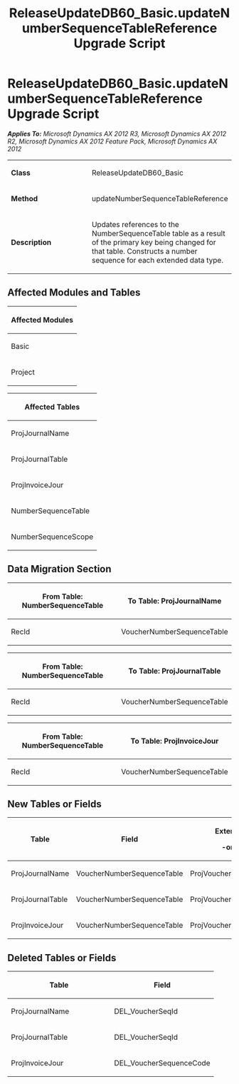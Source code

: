 ﻿---
title: ReleaseUpdateDB60_Basic.updateNumberSequenceTableReference Upgrade Script
TOCTitle: ReleaseUpdateDB60_Basic.updateNumberSequenceTableReference Upgrade Script
ms:assetid: 01aaa579-56c1-bce1-9d6e-8275f3ea92d8
ms:mtpsurl: https://msdn.microsoft.com/en-us/library/JJ684630(v=AX.60)
ms:contentKeyID: 49706327
ms.date: 05/18/2015
mtps_version: v=AX.60
---

# ReleaseUpdateDB60\_Basic.updateNumberSequenceTableReference Upgrade Script 


_**Applies To:** Microsoft Dynamics AX 2012 R3, Microsoft Dynamics AX 2012 R2, Microsoft Dynamics AX 2012 Feature Pack, Microsoft Dynamics AX 2012_

<table>
<colgroup>
<col style="width: 50%" />
<col style="width: 50%" />
</colgroup>
<tbody>
<tr class="odd">
<td><p><strong>Class</strong></p></td>
<td><p>ReleaseUpdateDB60_Basic</p></td>
</tr>
<tr class="even">
<td><p><strong>Method</strong></p></td>
<td><p>updateNumberSequenceTableReference</p></td>
</tr>
<tr class="odd">
<td><p><strong>Description</strong></p></td>
<td><p>Updates references to the NumberSequenceTable table as a result of the primary key being changed for that table. Constructs a number sequence for each extended data type.</p></td>
</tr>
</tbody>
</table>


## Affected Modules and Tables

<table>
<colgroup>
<col style="width: 100%" />
</colgroup>
<thead>
<tr class="header">
<th><p>Affected Modules</p></th>
</tr>
</thead>
<tbody>
<tr class="odd">
<td><p>Basic</p></td>
</tr>
<tr class="even">
<td><p>Project</p></td>
</tr>
</tbody>
</table>


<table>
<colgroup>
<col style="width: 100%" />
</colgroup>
<thead>
<tr class="header">
<th><p>Affected Tables</p></th>
</tr>
</thead>
<tbody>
<tr class="odd">
<td><p>ProjJournalName</p></td>
</tr>
<tr class="even">
<td><p>ProjJournalTable</p></td>
</tr>
<tr class="odd">
<td><p>ProjInvoiceJour</p></td>
</tr>
<tr class="even">
<td><p>NumberSequenceTable</p></td>
</tr>
<tr class="odd">
<td><p>NumberSequenceScope</p></td>
</tr>
</tbody>
</table>


## Data Migration Section

<table>
<colgroup>
<col style="width: 50%" />
<col style="width: 50%" />
</colgroup>
<thead>
<tr class="header">
<th><p>From Table: NumberSequenceTable</p></th>
<th><p>To Table: ProjJournalName</p></th>
</tr>
</thead>
<tbody>
<tr class="odd">
<td><p>RecId</p></td>
<td><p>VoucherNumberSequenceTable</p></td>
</tr>
</tbody>
</table>


<table>
<colgroup>
<col style="width: 50%" />
<col style="width: 50%" />
</colgroup>
<thead>
<tr class="header">
<th><p>From Table: NumberSequenceTable</p></th>
<th><p>To Table: ProjJournalTable</p></th>
</tr>
</thead>
<tbody>
<tr class="odd">
<td><p>RecId</p></td>
<td><p>VoucherNumberSequenceTable</p></td>
</tr>
</tbody>
</table>


<table>
<colgroup>
<col style="width: 50%" />
<col style="width: 50%" />
</colgroup>
<thead>
<tr class="header">
<th><p>From Table: NumberSequenceTable</p></th>
<th><p>To Table: ProjInvoiceJour</p></th>
</tr>
</thead>
<tbody>
<tr class="odd">
<td><p>RecId</p></td>
<td><p>VoucherNumberSequenceTable</p></td>
</tr>
</tbody>
</table>


## New Tables or Fields

<table>
<colgroup>
<col style="width: 33%" />
<col style="width: 33%" />
<col style="width: 33%" />
</colgroup>
<thead>
<tr class="header">
<th><p>Table</p></th>
<th><p>Field</p></th>
<th><p>Extended Data Type</p>
<p>-or- Base Enum</p></th>
</tr>
</thead>
<tbody>
<tr class="odd">
<td><p>ProjJournalName</p></td>
<td><p>VoucherNumberSequenceTable</p></td>
<td><p>ProjVoucherNumberSequenceTable</p></td>
</tr>
<tr class="even">
<td><p>ProjJournalTable</p></td>
<td><p>VoucherNumberSequenceTable</p></td>
<td><p>ProjVoucherNumberSequenceTable</p></td>
</tr>
<tr class="odd">
<td><p>ProjInvoiceJour</p></td>
<td><p>VoucherNumberSequenceTable</p></td>
<td><p>ProjVoucherNumberSequenceTable</p></td>
</tr>
</tbody>
</table>


## Deleted Tables or Fields

<table>
<colgroup>
<col style="width: 50%" />
<col style="width: 50%" />
</colgroup>
<thead>
<tr class="header">
<th><p>Table</p></th>
<th><p>Field</p></th>
</tr>
</thead>
<tbody>
<tr class="odd">
<td><p>ProjJournalName</p></td>
<td><p>DEL_VoucherSeqId</p></td>
</tr>
<tr class="even">
<td><p>ProjJournalTable</p></td>
<td><p>DEL_VoucherSeqId</p></td>
</tr>
<tr class="odd">
<td><p>ProjInvoiceJour</p></td>
<td><p>DEL_VoucherSequenceCode</p></td>
</tr>
</tbody>
</table>

  


